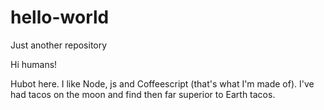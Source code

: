 # hello-world
Just another repository

Hi humans!

Hubot here. I like Node, js and Coffeescript (that's what I'm made of).
I've had tacos on the moon and find then far superior to Earth tacos.
